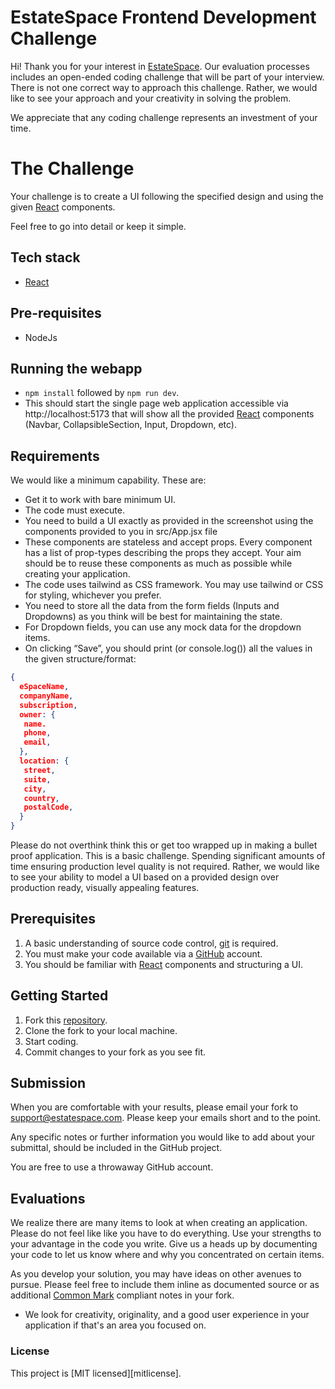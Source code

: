 # EstateSpace Frontend Development Challenge

Hi! Thank you for your interest in [EstateSpace][g3website]. Our evaluation processes includes an open-ended coding challenge that will be part of your interview. There is not one correct way to approach this challenge. Rather, we would like to see your approach and your creativity in solving the problem.

We appreciate that any coding challenge represents an investment of your time.

# The Challenge

Your challenge is to create a UI following the specified design and using the given [React][react] components.

Feel free to go into detail or keep it simple.

## Tech stack

- [React](https://reactjs.org/)

## Pre-requisites

- NodeJs

## Running the webapp

- `npm install` followed by `npm run dev`.
- This should start the single page web application accessible via http://localhost:5173 that will show all the provided
  [React][react] components (Navbar, CollapsibleSection, Input, Dropdown, etc).

## Requirements

We would like a minimum capability. These are:

- Get it to work with bare minimum UI.
- The code must execute.
- You need to build a UI exactly as provided in the screenshot using the components provided to you in src/App.jsx file
- These components are stateless and accept props. Every component has a list of prop-types describing the props they accept. Your aim should be to reuse these components as much as possible while creating your application.
- The code uses tailwind as CSS framework. You may use tailwind or CSS for styling, whichever you prefer.
- You need to store all the data from the form fields (Inputs and Dropdowns) as you think will be best for maintaining the state.
- For Dropdown fields, you can use any mock data for the dropdown items.
- On clicking “Save”, you should print (or console.log()) all the values in the given structure/format:

```json
{
  eSpaceName,
  companyName,
  subscription,
  owner: {
   name.
   phone,
   email,
  },
  location: {
   street,
   suite,
   city,
   country,
   postalCode,
  }
}
```

Please do not overthink think this or get too wrapped up in making a bullet proof application. This is a basic
challenge. Spending significant amounts of time ensuring production level quality is not required. Rather,
we would like to see your ability to model a UI based on a provided design over production ready, visually
appealing features.

## Prerequisites

1. A basic understanding of source code control, [git][git-scm] is required.
2. You must make your code available via a [GitHub][github] account.
3. You should be familiar with [React][react] components and structuring a UI.

## Getting Started

1. Fork this [repository][repository].
1. Clone the fork to your local machine.
1. Start coding.
1. Commit changes to your fork as you see fit.

## Submission

When you are comfortable with your results, please email your fork to
[support@estatespace.com](mailto:support@estatespace.com). Please keep your emails short and to the point.

Any specific notes or further information you would like to add about your submittal, should be included in the GitHub project.

You are free to use a throwaway GitHub account.

## Evaluations

We realize there are many items to look at when creating an application.
Please do not feel like like you have to do everything.
Use your strengths to your advantage in the code you write.
Give us a heads up by documenting your code to let us know where and why you concentrated on certain items.

As you develop your solution, you may have ideas on other avenues to pursue.
Please feel free to include them inline as documented source or as additional [Common Mark][commonmark] compliant notes in your fork.

- We look for creativity, originality, and a good user experience in your application if that's an area you focused on.

### License

This project is [MIT licensed][mitlicense].

[g3website]: https://estatespace.com/
[git-scm]: https://git-scm.com/
[github]: https://github.com/
[nodejs]: https://nodejs.org/en/
[TDD]: https://en.wikipedia.org/wiki/Test-driven_development
[ES6]: http://www.ecma-international.org/ecma-262/6.0/
[eslint]: https://eslint.org/
[repository]: https://github.com/GriffinGroupGlobal/junior-web-interview
[react]: https://react.dev/

[commonmark]:https://spec.commonmark.org/]
